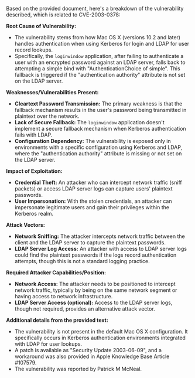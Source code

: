 Based on the provided document, here's a breakdown of the vulnerability described, which is related to CVE-2003-0378:

**Root Cause of Vulnerability:**

*   The vulnerability stems from how Mac OS X (versions 10.2 and later) handles authentication when using Kerberos for login and LDAP for user record lookups.
*   Specifically, the `loginwindow` application, after failing to authenticate a user with an encrypted password against an LDAP server, falls back to attempting a simple bind with "AuthenticationChoice of simple". This fallback is triggered if the "authentication authority" attribute is not set on the LDAP server.

**Weaknesses/Vulnerabilities Present:**

*   **Cleartext Password Transmission:** The primary weakness is that the fallback mechanism results in the user's password being transmitted in plaintext over the network.
*   **Lack of Secure Fallback:**  The `loginwindow` application doesn't implement a secure fallback mechanism when Kerberos authentication fails with LDAP.
*   **Configuration Dependency:** The vulnerability is exposed only in environments with a specific configuration using Kerberos and LDAP, where the "authentication authority" attribute is missing or not set on the LDAP server.

**Impact of Exploitation:**

*   **Credential Theft:** An attacker who can intercept network traffic (sniff packets) or access LDAP server logs can capture users' plaintext passwords.
*   **User Impersonation:** With the stolen credentials, an attacker can impersonate legitimate users and gain their privileges within the Kerberos realm.

**Attack Vectors:**

*   **Network Sniffing:** The attacker intercepts network traffic between the client and the LDAP server to capture the plaintext passwords.
*   **LDAP Server Log Access:** An attacker with access to LDAP server logs could find the plaintext passwords if the logs record authentication attempts, though this is not a standard logging practice.

**Required Attacker Capabilities/Position:**

*   **Network Access:** The attacker needs to be positioned to intercept network traffic, typically by being on the same network segment or having access to network infrastructure.
*   **LDAP Server Access (optional):** Access to the LDAP server logs, though not required, provides an alternative attack vector.

**Additional details from the provided text:**

*   The vulnerability is not present in the default Mac OS X configuration. It specifically occurs in Kerberos authentication environments integrated with LDAP for user lookups.
*   A patch is available as "Security Update 2003-06-09", and a workaround was also provided in Apple Knowledge Base Article #107579.
*   The vulnerability was reported by Patrick M McNeal.